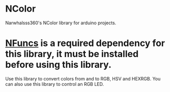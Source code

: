 # NColor
Narwhalsss360's NColor library for arduino projects.
# [NFuncs](https://github.com/Narwhalsss360/NFuncs) is a required dependency for this library, it must be installed before using this library.
Use this library to convert colors from and to RGB, HSV and HEXRGB.
You can also use this library to control an RGB LED.
